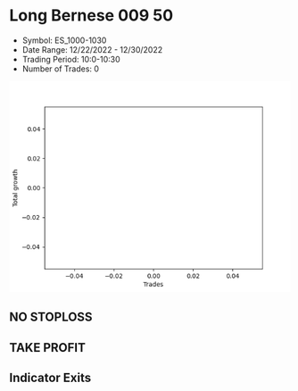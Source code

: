 # Long Bernese 009 50 
- Symbol: ES_1000-1030
- Date Range: 12/22/2022 - 12/30/2022
- Trading Period: 10:0-10:30
- Number of Trades: 0

![Plot](LongBernese00950ES_1000-1030.png)
## NO STOPLOSS














## TAKE PROFIT











## Indicator Exits

